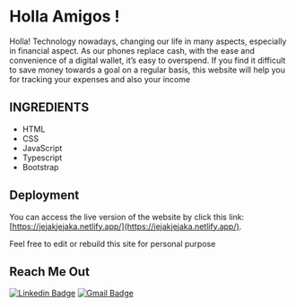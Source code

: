 <h1 align="left">Holla Amigos !</h1>

Holla!
Technology nowadays, changing our life in many aspects, especially in financial aspect. As our phones replace cash, with the ease and convenience of a digital wallet, it’s easy to overspend. If you find it difficult to save money towards a goal on a regular basis, this website will help you for tracking your expenses and also your income



## INGREDIENTS
- HTML
- CSS
- JavaScript
- Typescript
- Bootstrap


## Deployment
You can access the live version of the website by click this link: [https://jejakjejaka.netlify.app/](https://jejakjejaka.netlify.app/).

Feel free to edit or rebuild this site for personal purpose


## Reach Me Out

[![Linkedin Badge](https://img.shields.io/badge/-Ade_Kresna_D-blue?style=flat-square&logo=Linkedin&logoColor=white)](https://www.linkedin.com/in/ade-kresna-dewantara/)
[![Gmail Badge](https://img.shields.io/badge/-kresnafti2013@gmail.com-c14438?style=flat-square&logo=Gmail&logoColor=white)](mailto:kresnafti2013@gmail.com)